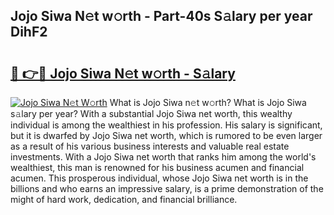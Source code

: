 ## Jojo Siwa N𝚎t w𝚘rth - Part-40s S𝚊lary per year DihF2

# <h2><a href="http://gc4g0i3.nevu.top/?p=Jojo+Siwa">🔗 👉🔴 Jojo Siwa N𝚎t w𝚘rth - S𝚊lary</a></h2>

[![Jojo Siwa N𝚎t W𝚘rth](https://i.imgur.com/Oavwk0R.jpeg)](http://gc4g0i3.nevu.top/?p=Jojo+Siwa)
What is Jojo Siwa n𝚎t w𝚘rth? What is Jojo Siwa s𝚊lary per year?
With a substantial Jojo Siwa net worth, this wealthy individual is among the wealthiest in his profession. His salary is significant, but it is dwarfed by Jojo Siwa net worth, which is rumored to be even larger as a result of his various business interests and valuable real estate investments. With a Jojo Siwa net worth that ranks him among the world's wealthiest, this man is renowned for his business acumen and financial acumen. This prosperous individual, whose Jojo Siwa net worth is in the billions and who earns an impressive salary, is a prime demonstration of the might of hard work, dedication, and financial brilliance.
